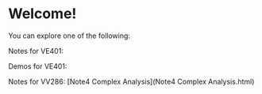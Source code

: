 # Welcome!

You can explore one of the following:

Notes for VE401:

Demos for VE401:

Notes for VV286:
[Note4 Complex Analysis](Note4 Complex Analysis.html)

